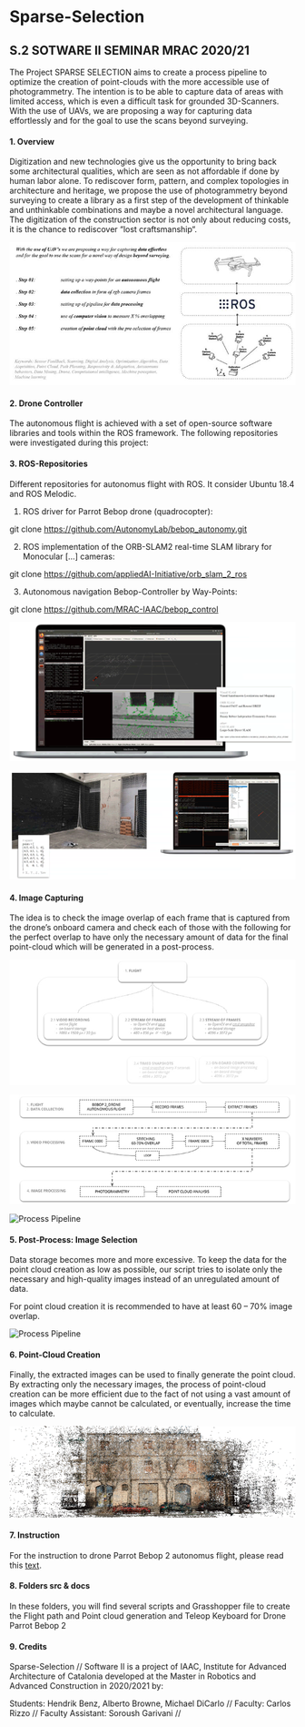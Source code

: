 # Sparse-Selection
S.2 SOTWARE II SEMINAR MRAC 2020/21
---
The Project SPARSE SELECTION aims to create a process pipeline to optimize the creation of point-clouds with the more accessible use of photogrammetry. The intention is to be able to capture data of areas with limited access, which is even a difficult task for grounded 3D-Scanners. With the use of UAVs, we are proposing a way for capturing data effortlessly and for the goal to use the scans beyond surveying.

#### 1. Overview

Digitization and new technologies give us the opportunity to bring back some architectural qualities, which are seen as not affordable if done by human labor alone. To rediscover form, pattern, and complex topologies in architecture and heritage, we propose the use of photogrammetry beyond surveying to create a library as a first step of the development of thinkable and unthinkable combinations and maybe a novel architectural language. The digitization of the construction sector is not only about reducing costs, it is the chance to rediscover “lost craftsmanship“.

![Process Pipeline](https://github.com/MRAC-IAAC/Sparse-Selection/blob/main/docs/210310_software-ii_final.jpg?raw=true)

#### 2. Drone Controller

The autonomous flight is achieved with a set of open-source software libraries and tools within the ROS framework. The following repositories were investigated during this project:

#### 3. ROS-Repositories

Different repositories for autonomus flight with ROS. It consider Ubuntu 18.4 and ROS Melodic.

1. ROS driver for Parrot Bebop drone (quadrocopter):

git clone https://github.com/AutonomyLab/bebop_autonomy.git

2. ROS implementation of the ORB-SLAM2 real-time SLAM library for Monocular […] cameras:

git clone https://github.com/appliedAI-Initiative/orb_slam_2_ros

3. Autonomous navigation Bebop-Controller by Way-Points:

git clone https://github.com/MRAC-IAAC/bebop_control

![Process Pipeline](https://github.com/MRAC-IAAC/Sparse-Selection/blob/main/docs/orb_slam_730p.gif?raw=true)

![Process Pipeline](https://github.com/MRAC-IAAC/Sparse-Selection/blob/main/docs/autonomous_flight_730p.gif?raw=true)

#### 4. Image Capturing

The idea is to check the image overlap of each frame that is captured from the drone’s onboard camera and check each of those with the following for the perfect overlap to have only the necessary amount of data for the final point-cloud which will be generated in a post-process.

![Process Pipeline](https://github.com/MRAC-IAAC/Sparse-Selection/blob/main/docs/image_processing.jpg?raw=true)

![Process Pipeline](https://github.com/MRAC-IAAC/Sparse-Selection/blob/main/docs/final_process_pipeline.jpg?raw=true)

![Process Pipeline](https://github.com/MRAC-IAAC/Sparse-Selection/blob/main/docs/opencv_image-selection.gif?raw=true)

#### 5. Post-Process: Image Selection

Data storage becomes more and more excessive. To keep the data for the point cloud creation as low as possible, our script tries to isolate only the necessary and high-quality images instead of an unregulated amount of data.

For point cloud creation it is recommended to have at least 60 – 70% image overlap.

![Process Pipeline](https://github.com/MRAC-IAAC/Sparse-Selection/blob/main/docs/video-gif-small.gif?raw=true)

#### 6. Point-Cloud Creation

Finally, the extracted images can be used to finally generate the point cloud. By extracting only the necessary images, the process of point-cloud creation can be more efficient due to the fact of not using a vast amount of images which maybe cannot be calculated, or eventually, increase the time to calculate.

![Process Pipeline](https://github.com/MRAC-IAAC/Sparse-Selection/blob/main/docs/point_cloud_creation.gif?raw=true)

#### 7. Instruction

For the instruction to drone Parrot Bebop 2 autonomus flight, please read this [text](https://github.com/MRAC-IAAC/Sparse-Selection/blob/main/src/INSTRUCTION.md).  

#### 8. Folders src & docs

In these folders, you will find several scripts and Grasshopper file to create the Flight path and Point cloud generation and Teleop Keyboard for Drone Parrot Bebop 2 

#### 9. Credits
Sparse-Selection // Software II is a project of IAAC, Institute for Advanced Architecture of Catalonia developed at the Master in Robotics and Advanced Construction in 2020/2021 by:

Students: Hendrik Benz, Alberto Browne, Michael DiCarlo // Faculty: Carlos Rizzo // Faculty Assistant: Soroush Garivani //